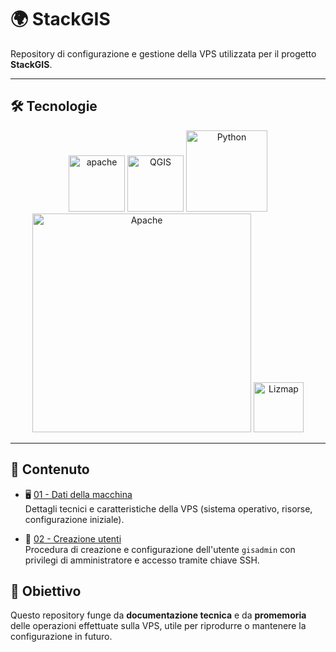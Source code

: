# 🌍 StackGIS

Repository di configurazione e gestione della VPS utilizzata per il progetto **StackGIS**.

---

## 🛠️ Tecnologie

<p align="center">
  <img src="https://www.debian.org/Pics/debian-logo-1024x576.png" alt="apache" width="90"/>
  <img src="https://qgis.org/img/logosign.svg" alt="QGIS" width="90"/>
  <img src="https://www.python.org/static/community_logos/python-logo.png" alt="Python" width="130"/>
  <img src="https://httpd.apache.org/images/httpd_logo_wide_new.png" alt="Apache" width="350"/>
  <img src="https://docs.lizmap.com/3.8/it/_static/logo.png" alt="Lizmap" width="80"/>
</p>

---

## 📂 Contenuto

- 🖥️ [01 - Dati della macchina](https://github.com/AntonioDiSipio/StackGIS/blob/main/01-server-data.md)  
  Dettagli tecnici e caratteristiche della VPS (sistema operativo, risorse, configurazione iniziale).

- 🔑 [02 - Creazione utenti](https://github.com/AntonioDiSipio/StackGIS/blob/main/02-creazione-utenti.md)  
  Procedura di creazione e configurazione dell'utente `gisadmin` con privilegi di amministratore e accesso tramite chiave SSH.


## 🎯 Obiettivo

Questo repository funge da **documentazione tecnica** e da **promemoria** delle operazioni effettuate sulla VPS, utile per riprodurre o mantenere la configurazione in futuro.
